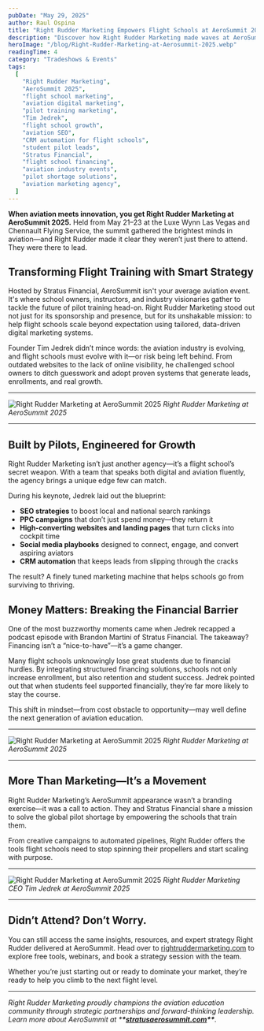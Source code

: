 ```yaml
---
pubDate: "May 29, 2025"
author: Raul Ospina
title: "Right Rudder Marketing Empowers Flight Schools at AeroSummit 2025"
description: "Discover how Right Rudder Marketing made waves at AeroSummit 2025 with bold digital strategies tailored for flight schools. Learn how they’re helping aviation educators grow enrollments, improve retention, and train the next generation of pilots."
heroImage: "/blog/Right-Rudder-Marketing-at-Aerosummit-2025.webp"
readingTime: 4
category: "Tradeshows & Events"
tags:
  [
    "Right Rudder Marketing",
    "AeroSummit 2025",
    "flight school marketing",
    "aviation digital marketing",
    "pilot training marketing",
    "Tim Jedrek",
    "flight school growth",
    "aviation SEO",
    "CRM automation for flight schools",
    "student pilot leads",
    "Stratus Financial",
    "flight school financing",
    "aviation industry events",
    "pilot shortage solutions",
    "aviation marketing agency",
  ]
---
```


**When aviation meets innovation, you get Right Rudder Marketing at AeroSummit 2025.** Held from May 21–23 at the Luxe Wynn Las Vegas and Chennault Flying Service, the summit gathered the brightest minds in aviation—and Right Rudder made it clear they weren’t just there to attend. They were there to lead.

## Transforming Flight Training with Smart Strategy

Hosted by Stratus Financial, AeroSummit isn't your average aviation event. It's where school owners, instructors, and industry visionaries gather to tackle the future of pilot training head-on. Right Rudder Marketing stood out not just for its sponsorship and presence, but for its unshakable mission: to help flight schools scale beyond expectation using tailored, data-driven digital marketing systems.

Founder Tim Jedrek didn’t mince words: the aviation industry is evolving, and flight schools must evolve with it—or risk being left behind. From outdated websites to the lack of online visibility, he challenged school owners to ditch guesswork and adopt proven systems that generate leads, enrollments, and real growth.

---

![Right Rudder Marketing at AeroSummit 2025](/blog/Right-Rudder-Marketing-at-Aerosummit-2025-1.webp)
_Right Rudder Marketing at AeroSummit 2025_

---

## Built by Pilots, Engineered for Growth

Right Rudder Marketing isn’t just another agency—it’s a flight school’s secret weapon. With a team that speaks both digital and aviation fluently, the agency brings a unique edge few can match.

During his keynote, Jedrek laid out the blueprint:

- **SEO strategies** to boost local and national search rankings
- **PPC campaigns** that don’t just spend money—they return it
- **High-converting websites and landing pages** that turn clicks into cockpit time
- **Social media playbooks** designed to connect, engage, and convert aspiring aviators
- **CRM automation** that keeps leads from slipping through the cracks

The result? A finely tuned marketing machine that helps schools go from surviving to thriving.

## Money Matters: Breaking the Financial Barrier

One of the most buzzworthy moments came when Jedrek recapped a podcast episode with Brandon Martini of Stratus Financial. The takeaway? Financing isn’t a “nice-to-have”—it’s a game changer.

Many flight schools unknowingly lose great students due to financial hurdles. By integrating structured financing solutions, schools not only increase enrollment, but also retention and student success. Jedrek pointed out that when students feel supported financially, they’re far more likely to stay the course.

This shift in mindset—from cost obstacle to opportunity—may well define the next generation of aviation education.

---

![Right Rudder Marketing at AeroSummit 2025](/blog/Right-Rudder-Marketing-at-Aerosummit-2025-2.webp)
_Right Rudder Marketing at AeroSummit 2025_

---

## More Than Marketing—It’s a Movement

Right Rudder Marketing’s AeroSummit appearance wasn’t a branding exercise—it was a call to action. They and Stratus Financial share a mission to solve the global pilot shortage by empowering the schools that train them.

From creative campaigns to automated pipelines, Right Rudder offers the tools flight schools need to stop spinning their propellers and start scaling with purpose.

---

![Right Rudder Marketing at AeroSummit 2025](/blog/Right-Rudder-Marketing-at-Aerosummit-2025-3.webp)
_Right Rudder Marketing CEO Tim Jedrek at AeroSummit 2025_

---

## Didn’t Attend? Don’t Worry.

You can still access the same insights, resources, and expert strategy Right Rudder delivered at AeroSummit. Head over to [rightruddermarketing.com](https://rightruddermarketing.com) to explore free tools, webinars, and book a strategy session with the team.

Whether you’re just starting out or ready to dominate your market, they’re ready to help you climb to the next flight level.

---

_Right Rudder Marketing proudly champions the aviation education community through strategic partnerships and forward-thinking leadership. Learn more about AeroSummit at \***\*[stratusaerosummit.com](https://stratusaerosummit.com)\*\***._
